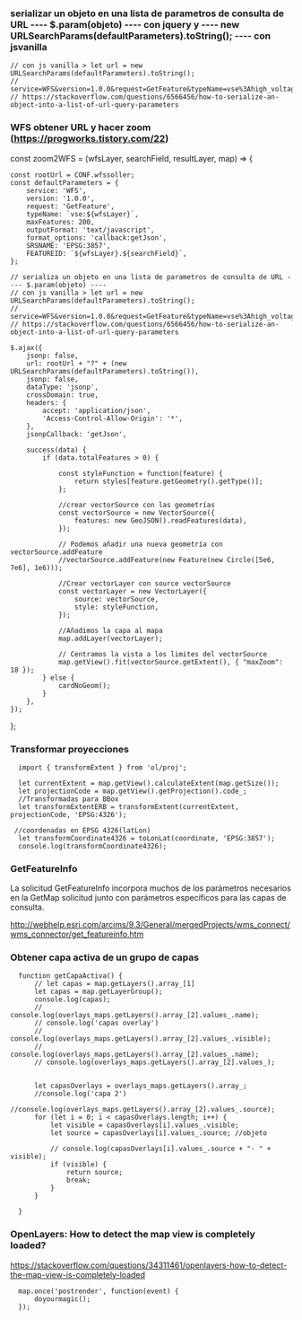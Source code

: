 ###  serializar un objeto en una lista de parametros de consulta de URL ---- $.param(objeto) ---- con jquery y ---- new URLSearchParams(defaultParameters).toString(); ---- con jsvanilla
    // con js vanilla > let url = new URLSearchParams(defaultParameters).toString();
    // service=WFS&version=1.0.0&request=GetFeature&typeName=vse%3Ahigh_voltage_lines&maxFeatures=200&outputFormat=text%2Fjavascript&format_options=callback%3AgetJson&SRSNAME=EPSG%3A3857&FEATUREID:high_voltage_lines.130
    // https://stackoverflow.com/questions/6566456/how-to-serialize-an-object-into-a-list-of-url-query-parameters

### WFS obtener URL y hacer zoom (https://progworks.tistory.com/22)
const zoom2WFS = (wfsLayer, searchField, resultLayer, map) => {

    const rootUrl = CONF.wfssoller;
    const defaultParameters = {
        service: 'WFS',
        version: '1.0.0',
        request: 'GetFeature',
        typeName: `vse:${wfsLayer}`,
        maxFeatures: 200,
        outputFormat: 'text/javascript',
        format_options: 'callback:getJson',
        SRSNAME: 'EPSG:3857',
        FEATUREID: `${wfsLayer}.${searchField}`,
    };

    // serializa un objeto en una lista de parametros de consulta de URL ---- $.param(objeto) ----
    // con js vanilla > let url = new URLSearchParams(defaultParameters).toString();
    // service=WFS&version=1.0.0&request=GetFeature&typeName=vse%3Ahigh_voltage_lines&maxFeatures=200&outputFormat=text%2Fjavascript&format_options=callback%3AgetJson&SRSNAME=EPSG%3A3857&FEATUREID:high_voltage_lines.130
    // https://stackoverflow.com/questions/6566456/how-to-serialize-an-object-into-a-list-of-url-query-parameters

    $.ajax({
        jsonp: false,
        url: rootUrl + "?" + (new URLSearchParams(defaultParameters).toString()),
        jsonp: false,
        dataType: 'jsonp',
        crossDomain: true,
        headers: {
            accept: 'application/json',
            'Access-Control-Allow-Origin': '*',
        },
        jsonpCallback: 'getJson',

        success(data) {
            if (data.totalFeatures > 0) {

                const styleFunction = function(feature) {
                    return styles[feature.getGeometry().getType()];
                };

                //crear vectorSource con las geometrías
                const vectorSource = new VectorSource({
                    features: new GeoJSON().readFeatures(data),
                });

                // Podemos añadir una nueva geometría con vectorSource.addFeature
                //vectorSource.addFeature(new Feature(new Circle([5e6, 7e6], 1e6)));

                //Crear vectorLayer con source vectorSource
                const vectorLayer = new VectorLayer({
                    source: vectorSource,
                    style: styleFunction,
                });

                //Añadimos la capa al mapa
                map.addLayer(vectorLayer);

                // Centramos la vista a los limites del vectorSource
                map.getView().fit(vectorSource.getExtent(), { "maxZoom": 18 });
            } else {
                cardNoGeom();
            }
        },
    });
};


### Transformar proyecciones
      import { transformExtent } from 'ol/proj';
      
      let currentExtent = map.getView().calculateExtent(map.getSize());
      let projectionCode = map.getView().getProjection().code_;
      //Transformadas para BBox
      let transformExtentERB = transformExtent(currentExtent, projectionCode, 'EPSG:4326');
      
     //coordenadas en EPSG 4326(latLon)
      let transformCoordinate4326 = toLonLat(coordinate, 'EPSG:3857');
      console.log(transformCoordinate4326);

### GetFeatureInfo
 La solicitud GetFeatureInfo incorpora muchos de los parámetros necesarios en la GetMap solicitud junto con parámetros específicos para las capas de consulta. 
 
http://webhelp.esri.com/arcims/9.3/General/mergedProjects/wms_connect/wms_connector/get_featureinfo.htm


### Obtener capa activa de un grupo de capas
      function getCapaActiva() {
          // let capas = map.getLayers().array_[1]
          let capas = map.getLayerGroup();
          console.log(capas);
          // console.log(overlays_maps.getLayers().array_[2].values_.name);
          // console.log('capas overlay')
          // console.log(overlays_maps.getLayers().array_[2].values_.visible);
          // console.log(overlays_maps.getLayers().array_[2].values_.name);
          // console.log(overlays_maps.getLayers().array_[2].values_);


          let capasOverlays = overlays_maps.getLayers().array_;
          //console.log('capa 2')
          //console.log(overlays_maps.getLayers().array_[2].values_.source);
          for (let i = 0; i < capasOverlays.length; i++) {
              let visible = capasOverlays[i].values_.visible;
              let source = capasOverlays[i].values_.source; //objeto

              // console.log(capasOverlays[i].values_.source + "- " + visible);
              if (visible) {
                  return source;
                  break;
              }
          }

      }

### OpenLayers: How to detect the map view is completely loaded?
https://stackoverflow.com/questions/34311461/openlayers-how-to-detect-the-map-view-is-completely-loaded

      map.once('postrender', function(event) {
          doyourmagic();
      });
